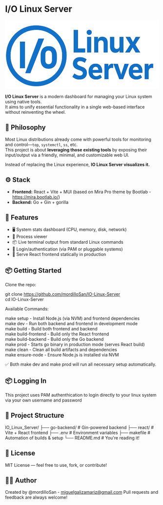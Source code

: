 # I/O Linux Server

![Alt text](assets/logo.png)

**I/O Linux Server** is a modern dashboard for managing your Linux system using native tools.  
It aims to unify essential functionality in a single web-based interface without reinventing the wheel.

## 🧠 Philosophy

Most Linux distributions already come with powerful tools for monitoring and control—`top`, `systemctl`, `ss`, etc.  
This project is about **leveraging those existing tools** by exposing their input/output via a friendly, minimal, and customizable web UI.

Instead of replacing the Linux experience, **IO Linux Server visualizes it.**

## ⚙️ Stack

- **Frontend:** React + Vite + MUI (based on Mira Pro theme by Bootlab - https://mira.bootlab.io/)
- **Backend:** Go + Gin + gorilla

## 🚀 Features

- 🖥️ System stats dashboard (CPU, memory, disk, network)  
- 🧠 Process viewer  
- 📦 Live terminal output from standard Linux commands  
- 🔐 Login/authentication (via PAM or pluggable systems)  
- 🧱 Serve React frontend statically in production  

## 📦 Getting Started

Clone the repo:

git clone https://github.com/mordilloSan/IO-Linux-Server  
cd IO-Linux-Server

Available Commands:

make setup - Install Node.js (via NVM) and frontend dependencies  
make dev - Run both backend and frontend in development mode  
make build - Build both frontend and backend  
make build-frontend - Build only the React frontend  
make build-backend - Build only the Go backend  
make prod - Starts go binary in production mode (serves React build)  
make clean - Clean all build artifacts and dependencies  
make ensure-node - Ensure Node.js is installed via NVM  

✅ Both make dev and make prod will run all necessary setup automatically.

## 📦 Logging In

This project uses PAM authenthication to login directly to your linux system via your own username and password

## 📁 Project Structure

IO_Linux_Server/
├── go-backend/       # Gin-powered backend
├── react/            # Vite + React frontend
├── .env              # Environment variables
├── makefile          # Automation of builds & setup
└── README.md         # You're reading it!

## 📃 License

MIT License — feel free to use, fork, or contribute!

## 🙋‍♂️ Author

Created by @mordilloSan - miguelgalizamariz@gmail.com
Pull requests and feedback are always welcome!
